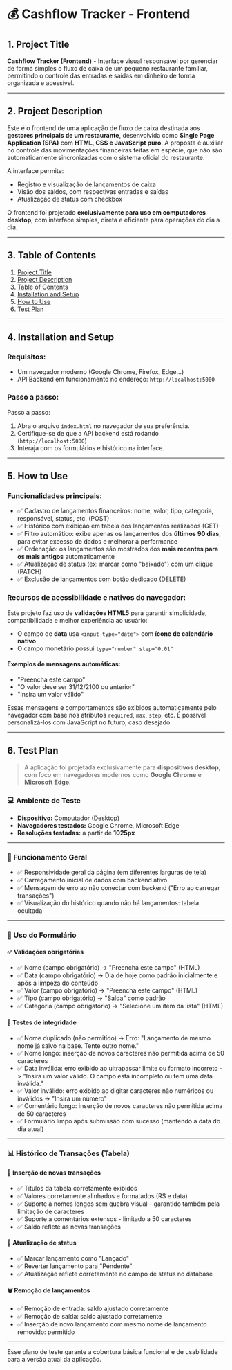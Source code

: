 # 💰 Cashflow Tracker - Frontend

## 1. Project Title

**Cashflow Tracker (Frontend)** - Interface visual responsável por gerenciar de forma simples o fluxo de caixa de um pequeno restaurante familiar, permitindo o controle das entradas e saídas em dinheiro de forma organizada e acessível.

---

## 2. Project Description

Este é o frontend de uma aplicação de fluxo de caixa destinada aos **gestores principais de um restaurante**, desenvolvida como **Single Page Application (SPA)** com **HTML, CSS e JavaScript puro**. A proposta é auxiliar no controle das movimentações financeiras feitas em espécie, que não são automaticamente sincronizadas com o sistema oficial do restaurante.

A interface permite:

* Registro e visualização de lançamentos de caixa
* Visão dos saldos, com respectivas entradas e saídas
* Atualização de status com checkbox

O frontend foi projetado **exclusivamente para uso em computadores desktop**, com interface simples, direta e eficiente para operações do dia a dia.

---

## 3. Table of Contents

1. [Project Title](#1-project-title)
2. [Project Description](#2-project-description)
3. [Table of Contents](#3-table-of-contents)
4. [Installation and Setup](#4-installation-and-setup)
5. [How to Use](#5-how-to-use)
6. [Test Plan](#6-test-plan)

---

## 4. Installation and Setup

### Requisitos:

* Um navegador moderno (Google Chrome, Firefox, Edge...)
* API Backend em funcionamento no endereço: `http://localhost:5000`

### Passo a passo:

Passo a passo:
1. Abra o arquivo `index.html` no navegador de sua preferência.
2. Certifique-se de que a API backend está rodando (`http://localhost:5000`)
3. Interaja com os formulários e histórico na interface.

---

## 5. How to Use

### Funcionalidades principais:

* ✅ Cadastro de lançamentos financeiros: nome, valor, tipo, categoria, responsável, status, etc. (POST)
* ✅ Histórico com exibição em tabela dos lançamentos realizados (GET)
* ✅ Filtro automático: exibe apenas os lançamentos dos **últimos 90 dias**, para evitar excesso de dados e melhorar a performance
* ✅ Ordenação: os lançamentos são mostrados dos **mais recentes para os mais antigos** automaticamente
* ✅ Atualização de status (ex: marcar como "baixado") com um clique (PATCH)
* ✅ Exclusão de lançamentos com botão dedicado (DELETE)

### Recursos de acessibilidade e nativos do navegador:

Este projeto faz uso de **validações HTML5** para garantir simplicidade, compatibilidade e melhor experiência ao usuário:

* O campo de **data** usa `<input type="date">` com **ícone de calendário nativo**
* O campo monetário possui `type="number" step="0.01"`

#### Exemplos de mensagens automáticas:

* "Preencha este campo"
* "O valor deve ser 31/12/2100 ou anterior"
* "Insira um valor válido"

Essas mensagens e comportamentos são exibidos automaticamente pelo navegador com base nos atributos `required`, `max`, `step`, etc. É possível personalizá-los com JavaScript no futuro, caso desejado.


---

## 6. Test Plan

> A aplicação foi projetada exclusivamente para **dispositivos desktop**, com foco em navegadores modernos como **Google Chrome** e **Microsoft Edge**.

### 💻 Ambiente de Teste

* **Dispositivo:** Computador (Desktop)
* **Navegadores testados:** Google Chrome, Microsoft Edge
* **Resoluções testadas:** a partir de **1025px**

---

### 🔁 Funcionamento Geral

* ✅ Responsividade geral da página (em diferentes larguras de tela)
* ✅ Carregamento inicial de dados com backend ativo
* ✅ Mensagem de erro ao não conectar com backend ("Erro ao carregar transações")
* ✅ Visualização do histórico quando não há lançamentos: tabela ocultada

---

### 📝 Uso do Formulário

#### ✅ Validações obrigatórias

* ✅ Nome (campo obrigatório) -> "Preencha este campo" (HTML)
* ✅ Data (campo obrigatório) -> Dia de hoje como padrão inicialmente e após a limpeza do conteúdo
* ✅ Valor (campo obrigatório) -> "Preencha este campo" (HTML)
* ✅ Tipo (campo obrigatório) -> "Saída" como padrão 
* ✅ Categoria (campo obrigatório) -> "Selecione um item da lista" (HTML)

#### 🧪 Testes de integridade

* ✅ Nome duplicado (não permitido) -> Erro: "Lançamento de mesmo nome já salvo na base. Tente outro nome."
* ✅ Nome longo: inserção de novos caracteres não permitida acima de 50 caracteres
* ✅ Data inválida: erro exibido ao ultrapassar limite ou formato incorreto -> "Insira um valor válido. O campo está incompleto ou tem uma data inválida."
* ✅ Valor inválido: erro exibido ao digitar caracteres não numéricos ou inválidos -> "Insira um número"
* ✅ Comentário longo: inserção de novos caracteres não permitida acima de 50 caracteres
* ✅ Formulário limpo após submissão com sucesso (mantendo a data do dia atual)

---

### 📊 Histórico de Transações (Tabela)

#### 🔄 Inserção de novas transações

* ✅ Títulos da tabela corretamente exibidos
* ✅ Valores corretamente alinhados e formatados (R\$ e data)
* ✅ Suporte a nomes longos sem quebra visual - garantido também pela limitação de caracteres
* ✅ Suporte a comentários extensos - limitado a 50 caracteres
* ✅ Saldo reflete as novas transações

#### 🔄 Atualização de status

* ✅ Marcar lançamento como "Lançado"
* ✅ Reverter lançamento para "Pendente"
* ✅ Atualização reflete corretamente no campo de status no database

#### 🗑️ Remoção de lançamentos

* ✅ Remoção de entrada: saldo ajustado corretamente
* ✅ Remoção de saída: saldo ajustado corretamente
* ✅ Inserção de novo lançamento com mesmo nome de lançamento removido: permitido

---

Esse plano de teste garante a cobertura básica funcional e de usabilidade para a versão atual da aplicação.


